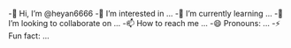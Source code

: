 -👋 Hi, I’m @heyan6666
-👀 I’m interested in ...
-🌱 I’m currently learning ...
-💞️ I’m looking to collaborate on ...
-📫 How to reach me ...
-😄 Pronouns: ...
-⚡ Fun fact: ...

<!---
heyan6666/heyan6666 is a ✨ special ✨ repository because its `README.md` (this file) appears on your GitHub profile.
You can click the Preview link to take a look at your changes.
--->
